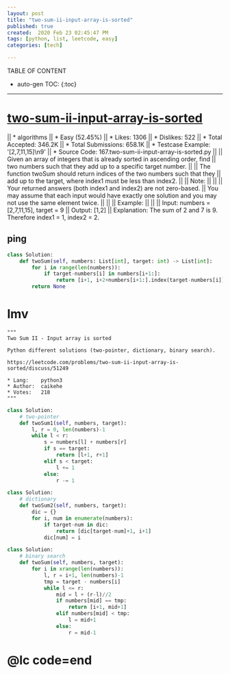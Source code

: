```yaml
---
layout: post
title: "two-sum-ii-input-array-is-sorted"
published: true
created:  2020 Feb 23 02:45:47 PM
tags: [python, list, leetcode, easy]
categories: [tech]

---
```


TABLE OF CONTENT

* auto-gen TOC:
{:toc}

- - -

# [two-sum-ii-input-array-is-sorted](https://leetcode.com/problems/two-sum-ii-input-array-is-sorted/description/)

|| * algorithms
|| * Easy (52.45%)
|| * Likes:    1306
|| * Dislikes: 522
|| * Total Accepted:    346.2K
|| * Total Submissions: 658.1K
|| * Testcase Example:  '[2,7,11,15]\n9'
|| * Source Code:       167.two-sum-ii-input-array-is-sorted.py
|| 
|| Given an array of integers that is already sorted in ascending order, find
|| two numbers such that they add up to a specific target number.
|| 
|| The function twoSum should return indices of the two numbers such that they
|| add up to the target, where index1 must be less than index2.
|| 
|| Note:
|| 
|| 
|| 	Your returned answers (both index1 and index2) are not zero-based.
|| 	You may assume that each input would have exactly one solution and you may not use the same element twice.
|| 
|| 
|| Example:
|| 
|| 
|| Input: numbers = [2,7,11,15], target = 9
|| Output: [1,2]
|| Explanation: The sum of 2 and 7 is 9. Therefore index1 = 1, index2 = 2.

## ping

```python
class Solution:
    def twoSum(self, numbers: List[int], target: int) -> List[int]:
        for i in range(len(numbers)):
            if target-numbers[i] in numbers[i+1:]:
                return [i+1, i+2+numbers[i+1:].index(target-numbers[i])]
        return None
```

# lmv

    """
    Two Sum II - Input array is sorted

    Python different solutions (two-pointer, dictionary, binary search).

    https://leetcode.com/problems/two-sum-ii-input-array-is-sorted/discuss/51249

    * Lang:    python3
    * Author:  caikehe
    * Votes:   218
    """

```python
class Solution:
    # two-pointer
    def twoSum1(self, numbers, target):
        l, r = 0, len(numbers)-1
        while l < r:
            s = numbers[l] + numbers[r]
            if s == target:
                return [l+1, r+1]
            elif s < target:
                l += 1
            else:
                r -= 1

class Solution:
    # dictionary
    def twoSum2(self, numbers, target):
        dic = {}
        for i, num in enumerate(numbers):
            if target-num in dic:
                return [dic[target-num]+1, i+1]
            dic[num] = i

class Solution:
    # binary search
    def twoSum(self, numbers, target):
        for i in xrange(len(numbers)):
            l, r = i+1, len(numbers)-1
            tmp = target - numbers[i]
            while l <= r:
                mid = l + (r-l)//2
                if numbers[mid] == tmp:
                    return [i+1, mid+1]
                elif numbers[mid] < tmp:
                    l = mid+1
                else:
                    r = mid-1
```

# @lc code=end
